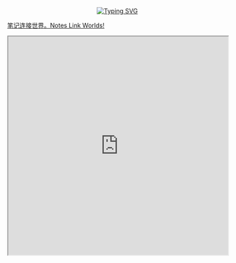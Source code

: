 

  <div align="center">
    <a href="https://blog.sunguoqi.com/">
      <img src="https://readme-typing-svg.demolab.com?font=Fira+Code&pause=1000&width=435&lines=知止而后定;Zig--er--Holding!&center=true&size=27" alt="Typing SVG" />
    </a>
  </div>


[笔记连接世界。Notes Link Worlds!](https://zigholding.github.io/quartz/)



<iframe src="https://zigholding.github.io/quartz/" width = "100%" height=500></iframe>



